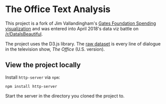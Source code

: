# The Office Text Analysis

This project is a fork of Jim Vallandingham's [Gates Foundation Spending visualization](http://vallandingham.me/gates_bubbles/) and was entered into April 2018's data viz battle on [/r/DataIsBeautiful](https://www.reddit.com/r/dataisbeautiful).

The project uses the D3.js library. The [raw dataset](https://docs.google.com/spreadsheets/d/18wS5AAwOh8QO95RwHLS95POmSNKA2jjzdt0phrxeAE0/edit#gid=747974534) is every line of dialogue in the television show, *The Office* (U.S. version).

## View the project locally

Install `http-server` via `npm`:

```
npm install http-server
```

Start the server in the directory you cloned the project to.